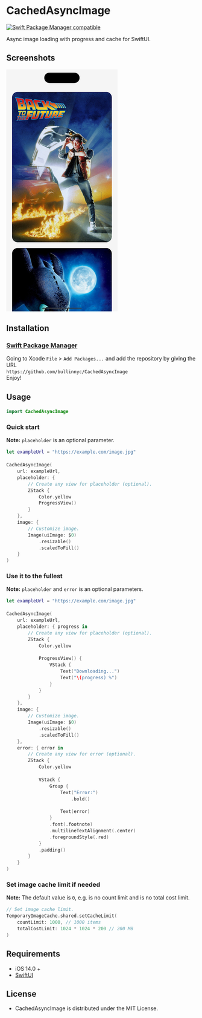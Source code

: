 # CachedAsyncImage

[![Swift Package Manager compatible](https://img.shields.io/badge/SPM-compatible-brightgreen.svg)](https://github.com/apple/swift-package-manager)

Async image loading with progress and cache for SwiftUI.

## Screenshots
![](./demo.png)

## Installation
### [Swift Package Manager](https://swift.org/package-manager/)

Going to Xcode `File` > `Add Packages...` and add the repository by giving the URL  
`https://github.com/bullinnyc/CachedAsyncImage`  
Enjoy!

## Usage

```swift
import CachedAsyncImage
```

### Quick start
**Note:** `placeholder` is an optional parameter.

```swift
let exampleUrl = "https://example.com/image.jpg"

CachedAsyncImage(
    url: exampleUrl,
    placeholder: {
        // Create any view for placeholder (optional).
        ZStack {
            Color.yellow
            ProgressView()
        }
    },
    image: {
        // Customize image.
        Image(uiImage: $0)
            .resizable()
            .scaledToFill()
    }
)
```

### Use it to the fullest
**Note:** `placeholder` and `error` is an optional parameters.

```swift
let exampleUrl = "https://example.com/image.jpg"

CachedAsyncImage(
    url: exampleUrl,
    placeholder: { progress in
        // Create any view for placeholder (optional).
        ZStack {
            Color.yellow
            
            ProgressView() {
                VStack {
                    Text("Downloading...")
                    Text("\(progress) %")
                }
            }
        }
    },
    image: {
        // Customize image.
        Image(uiImage: $0)
            .resizable()
            .scaledToFill()
    },
    error: { error in
        // Create any view for error (optional).
        ZStack {
            Color.yellow
            
            VStack {
                Group {
                    Text("Error:")
                        .bold()

                    Text(error)
                }
                .font(.footnote)
                .multilineTextAlignment(.center)
                .foregroundStyle(.red)
            }
            .padding()
        }
    }
)
```

### Set image cache limit if needed
**Note:** The default value is `0`, e.g. is no count limit and is no total cost limit.

```swift
// Set image cache limit.
TemporaryImageCache.shared.setCacheLimit(
    countLimit: 1000, // 1000 items
    totalCostLimit: 1024 * 1024 * 200 // 200 MB
)
```

## Requirements
- iOS 14.0 +
- [SwiftUI](https://developer.apple.com/xcode/swiftui/)

## License
- CachedAsyncImage is distributed under the MIT License.
